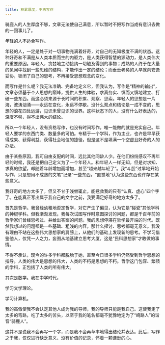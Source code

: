 ```yaml
---
title: 积累厚度，不再写作
---
```


骑鹿人的人生厚度不够，文章无法使自己满意，所以暂时不把写作当成有意识去做的一回事儿了。

年轻的人不适合写作。

年轻的人，一定是处于对一切事物充满着好奇，对自己的无知极度不满的状态。这种好奇和不满是从人类本质而生的内驱力，是人类获得智慧的源动力，是人类伟大的重要原因。年轻人，贪婪地主动接纳一切触及得到的事物；成熟的人终于在大量的见闻中找到一些思维的结构，才能作出一定的结论；而垂垂老矣的人早就向安逸妥协，锁闭了自己的思考，不再接受思想观念的变化。

而写作是什么呢？我无法准确、完备地定义它，但我认为，写作是“精神的输出”，文章必须基于个人思想的巅峰，提供人生的体验，求真务实、慎而又慎地建立、打破一些东西。而这必须来源于长时间的积累、观察、思索。年轻人的思想是一片海，波涛汹涌——永远在变化，永远不停歇。没什么观点和结论是一成不变的，思想的浪花四处远游，见识未曾见识的世界。这种状态下的人，没有什么好表达的，深度不够，得不出伟大的结论。

所以一个年轻人，没有资格写作，也没有时间写作。唯一能做的就是充实自己。年轻人要学的东西门类、数量多的可怕。专精于一个学科，作为主业，也许是早早获得成果、获得利益、获得社会地位的捷径，但是这不是填满一个空虚且好奇的人的办法。

由于某些原因，我可自由支配的时间，远比其他同龄人少。在他们纷纷感叹不再年轻的时候，我还是把自己定义为了一个年轻人。和年轻人一样无知，但是对求知、求真的欲望，却随着年龄增加而增加，甚至“越来越年轻了”。我“斗胆”过早地开始写作，只是想用不成熟的文笔“记录”一些东西，“直觉地”认为这些东西也许存在某些意义。

我好奇的地方太多了，但又不甘于浅尝辄止，能拯救我的只有“认真、虚心”四个字了。在能真正写出属于我自己的文字之前，我要满足好奇的地方太多了。

首先是哲学。我曾经幼稚地否定哲学，对它产生了偏见，认为它是“碰瓷”其他学科的神棍学科。但我渐渐发现，我每次试图写作时意图探讨的问题，都是千百年前的哲学家们曾经思考过、并给出答案的问题。我的思想停滞在哲学最开端的时代。既然我想过的问题都是一些基础、粗浅的内容，那什么探讨、思考都毫无意义。我没有理由不站在这些伟大思想家的肩膀上，从他们的基础上发现新的思考。不学习借鉴他人，仅凭一人之力，妄图从地基建立思考大厦，这是“民科思想家”才敢做的事情。

不得不承认，现今的许多学科都脱胎于她，直至今日很多学科仍然受到哲学思想的指导。人类的伟大是思想的伟大，人类的不朽是思想的不朽。哲学这门包容、繁赜的学科，正包括了人类的所有伟大。

其次是数学。我在中学时代，

学习文学理论。

学习计算机。

我的高傲使我不会认定其他人成为我的导师，我的导师只能是我自己。这使我走了太多的弯路，吃了太多的苦头，以至于我的笔名都毫不犹豫地定为了“崎路人”的谐音“骑鹿人”。

这并不是说我不会再写一个字，而是我不会再草率地得出结论并表达。此后，写作之于我，仅仅进行缺乏意义、没有价值的记录，怀着一颗谦逊的心。